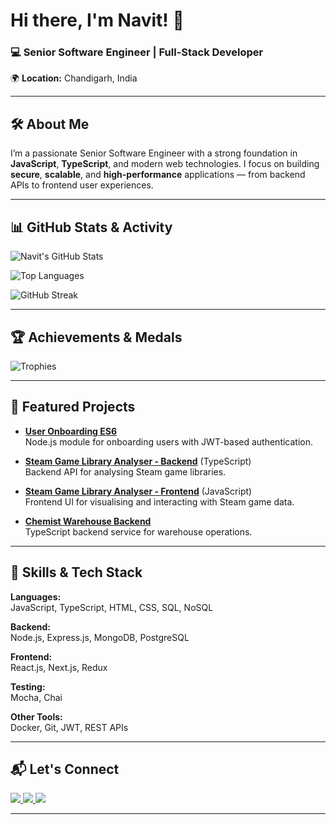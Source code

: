 # Hi there, I'm Navit! 👋

### 💻 Senior Software Engineer | Full-Stack Developer  
🌍 **Location:** Chandigarh, India

---

## 🛠 About Me
I’m a passionate Senior Software Engineer with a strong foundation in **JavaScript**, **TypeScript**, and modern web technologies. I focus on building **secure**, **scalable**, and **high-performance** applications — from backend APIs to frontend user experiences.

---

## 📊 GitHub Stats & Activity

![Navit's GitHub Stats](https://github-readme-stats.vercel.app/api?username=ChoudharyNavit22&show_icons=true&theme=radical)

![Top Languages](https://github-readme-stats.vercel.app/api/top-langs/?username=ChoudharyNavit22&layout=compact&theme=radical)

![GitHub Streak](https://github-readme-streak-stats.herokuapp.com/?user=ChoudharyNavit22&theme=radical)

---

## 🏆 Achievements & Medals

![Trophies](https://github-profile-trophy.vercel.app/?username=ChoudharyNavit22&theme=radical&no-frame=true&margin-w=10&row=1)

---

## 🚀 Featured Projects

- **[User Onboarding ES6](https://github.com/ChoudharyNavit22/user_onboarding_es6)**  
  Node.js module for onboarding users with JWT-based authentication.

- **[Steam Game Library Analyser - Backend](https://github.com/ChoudharyNavit22/steam-game-library-analyser-backend)** (TypeScript)  
  Backend API for analysing Steam game libraries.

- **[Steam Game Library Analyser - Frontend](https://github.com/ChoudharyNavit22/steam-game-library-analyser-frontend)** (JavaScript)  
  Frontend UI for visualising and interacting with Steam game data.

- **[Chemist Warehouse Backend](https://github.com/ChoudharyNavit22/chemist-warehouse-backend)**  
  TypeScript backend service for warehouse operations.

---

## 🧰 Skills & Tech Stack

**Languages:**  
JavaScript, TypeScript, HTML, CSS, SQL, NoSQL  

**Backend:**  
Node.js, Express.js, MongoDB, PostgreSQL  

**Frontend:**  
React.js, Next.js, Redux  

**Testing:**  
Mocha, Chai  

**Other Tools:**  
Docker, Git, JWT, REST APIs

---

## 📬 Let's Connect

<p align="left">
  <a href="https://www.linkedin.com/in/navitchoudhary/" target="_blank">
    <img src="https://img.shields.io/badge/LinkedIn-%230077B5.svg?&style=for-the-badge&logo=linkedin&logoColor=white" />
  </a>
  <a href="mailto:navitchoudhary22@gmail.com" target="_blank">
    <img src="https://img.shields.io/badge/Email-%23D14836.svg?&style=for-the-badge&logo=gmail&logoColor=white" />
  </a>
  <a href="https://github.com/ChoudharyNavit22" target="_blank">
    <img src="https://img.shields.io/badge/GitHub-%2312100E.svg?&style=for-the-badge&logo=github&logoColor=white" />
  </a>
</p>


---
